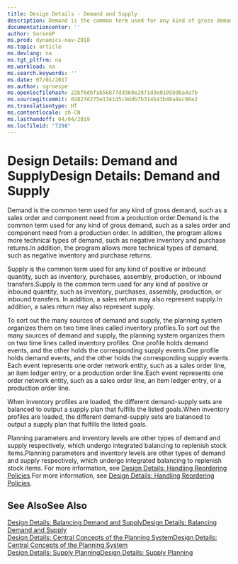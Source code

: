 ```yaml
---
title: Design Details - Demand and Supply
description: Demand is the common term used for any kind of gross demand, such as a sales order and component need from a production order. In addition, the program allows more technical types of demand, such as negative inventory and purchase returns.
documentationcenter: ''
author: SorenGP
ms.prod: dynamics-nav-2018
ms.topic: article
ms.devlang: na
ms.tgt_pltfrm: na
ms.workload: na
ms.search.keywords: ''
ms.date: 07/01/2017
ms.author: sgroespe
ms.openlocfilehash: 22bf0dbfab56877dd368e2871d3e0105b9ba4a7b
ms.sourcegitcommit: 02827d275e1341d5c9ddb7b314b43b48a9ac96e2
ms.translationtype: HT
ms.contentlocale: zh-CN
ms.lasthandoff: 04/04/2019
ms.locfileid: "7298"
---
```

# <a name="design-details-demand-and-supply"></a><span data-ttu-id="8dab7-104">Design Details: Demand and Supply</span><span class="sxs-lookup"><span data-stu-id="8dab7-104">Design Details: Demand and Supply</span></span>
<span data-ttu-id="8dab7-105">Demand is the common term used for any kind of gross demand, such as a sales order and component need from a production order.</span><span class="sxs-lookup"><span data-stu-id="8dab7-105">Demand is the common term used for any kind of gross demand, such as a sales order and component need from a production order.</span></span> <span data-ttu-id="8dab7-106">In addition, the program allows more technical types of demand, such as negative inventory and purchase returns.</span><span class="sxs-lookup"><span data-stu-id="8dab7-106">In addition, the program allows more technical types of demand, such as negative inventory and purchase returns.</span></span>  
  
 <span data-ttu-id="8dab7-107">Supply is the common term used for any kind of positive or inbound quantity, such as inventory, purchases, assembly, production, or inbound transfers.</span><span class="sxs-lookup"><span data-stu-id="8dab7-107">Supply is the common term used for any kind of positive or inbound quantity, such as inventory, purchases, assembly, production, or inbound transfers.</span></span> <span data-ttu-id="8dab7-108">In addition, a sales return may also represent supply.</span><span class="sxs-lookup"><span data-stu-id="8dab7-108">In addition, a sales return may also represent supply.</span></span>  
  
 <span data-ttu-id="8dab7-109">To sort out the many sources of demand and supply, the planning system organizes them on two time lines called inventory profiles.</span><span class="sxs-lookup"><span data-stu-id="8dab7-109">To sort out the many sources of demand and supply, the planning system organizes them on two time lines called inventory profiles.</span></span> <span data-ttu-id="8dab7-110">One profile holds demand events, and the other holds the corresponding supply events.</span><span class="sxs-lookup"><span data-stu-id="8dab7-110">One profile holds demand events, and the other holds the corresponding supply events.</span></span> <span data-ttu-id="8dab7-111">Each event represents one order network entity, such as a sales order line, an item ledger entry, or a production order line.</span><span class="sxs-lookup"><span data-stu-id="8dab7-111">Each event represents one order network entity, such as a sales order line, an item ledger entry, or a production order line.</span></span>  
  
 <span data-ttu-id="8dab7-112">When inventory profiles are loaded, the different demand-supply sets are balanced to output a supply plan that fulfills the listed goals.</span><span class="sxs-lookup"><span data-stu-id="8dab7-112">When inventory profiles are loaded, the different demand-supply sets are balanced to output a supply plan that fulfills the listed goals.</span></span>  
  
 <span data-ttu-id="8dab7-113">Planning parameters and inventory levels are other types of demand and supply respectively, which undergo integrated balancing to replenish stock items.</span><span class="sxs-lookup"><span data-stu-id="8dab7-113">Planning parameters and inventory levels are other types of demand and supply respectively, which undergo integrated balancing to replenish stock items.</span></span> <span data-ttu-id="8dab7-114">For more information, see [Design Details: Handling Reordering Policies](design-details-handling-reordering-policies.md).</span><span class="sxs-lookup"><span data-stu-id="8dab7-114">For more information, see [Design Details: Handling Reordering Policies](design-details-handling-reordering-policies.md).</span></span>  
  
## <a name="see-also"></a><span data-ttu-id="8dab7-115">See Also</span><span class="sxs-lookup"><span data-stu-id="8dab7-115">See Also</span></span>  
 [<span data-ttu-id="8dab7-116">Design Details: Balancing Demand and Supply</span><span class="sxs-lookup"><span data-stu-id="8dab7-116">Design Details: Balancing Demand and Supply</span></span>](design-details-balancing-demand-and-supply.md)   
 [<span data-ttu-id="8dab7-117">Design Details: Central Concepts of the Planning System</span><span class="sxs-lookup"><span data-stu-id="8dab7-117">Design Details: Central Concepts of the Planning System</span></span>](design-details-central-concepts-of-the-planning-system.md)   
 [<span data-ttu-id="8dab7-118">Design Details: Supply Planning</span><span class="sxs-lookup"><span data-stu-id="8dab7-118">Design Details: Supply Planning</span></span>](design-details-supply-planning.md)